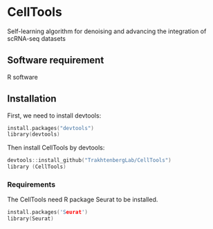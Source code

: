 # CellTools
Self-learning algorithm for denoising and advancing the integration of scRNA-seq datasets

## Software requirement 
R software

## Installation

First, we need to install devtools:

```c
install.packages("devtools")
library(devtools)
```

Then install CellTools by devtools:

```c
devtools::install_github("TrakhtenbergLab/CellTools")
library (CellTools)
```

### Requirements
The CellTools need R package Seurat to be installed.

```c
install.packages('Seurat')
library(Seurat)
```

